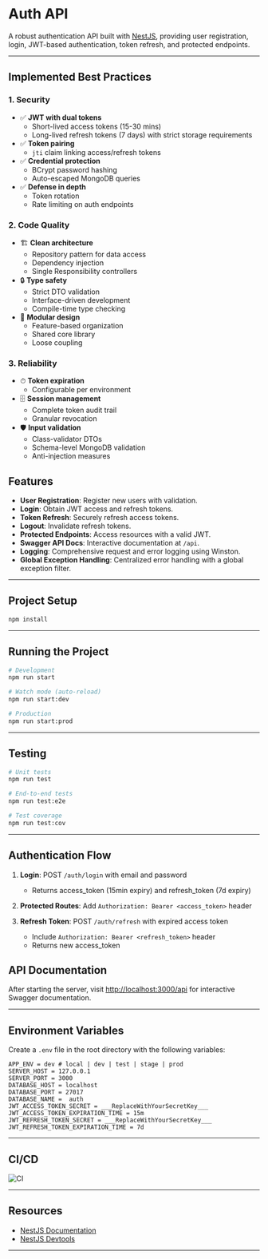# Auth API

A robust authentication API built with [NestJS](https://nestjs.com/), providing user registration, login, JWT-based authentication, token refresh, and protected endpoints.

---

## Implemented Best Practices

### 1. Security

- ✅ **JWT with dual tokens**
    - Short-lived access tokens (15-30 mins)
    - Long-lived refresh tokens (7 days) with strict storage requirements
- ✅ **Token pairing**
    - `jti` claim linking access/refresh tokens
- ✅ **Credential protection**
    - BCrypt password hashing
    - Auto-escaped MongoDB queries
- ✅ **Defense in depth**
    - Token rotation
    - Rate limiting on auth endpoints

### 2. Code Quality

- 🏗 **Clean architecture**
    - Repository pattern for data access
    - Dependency injection
    - Single Responsibility controllers
- 🔒 **Type safety**
    - Strict DTO validation
    - Interface-driven development
    - Compile-time type checking
- 🧩 **Modular design**
    - Feature-based organization
    - Shared core library
    - Loose coupling

### 3. Reliability

- ⏱ **Token expiration**
    - Configurable per environment
- 🗄 **Session management**
    - Complete token audit trail
    - Granular revocation
- 🛡 **Input validation**
    - Class-validator DTOs
    - Schema-level MongoDB validation
    - Anti-injection measures

## Features

- **User Registration**: Register new users with validation.
- **Login**: Obtain JWT access and refresh tokens.
- **Token Refresh**: Securely refresh access tokens.
- **Logout**: Invalidate refresh tokens.
- **Protected Endpoints**: Access resources with a valid JWT.
- **Swagger API Docs**: Interactive documentation at `/api`.
- **Logging**: Comprehensive request and error logging using Winston.
- **Global Exception Handling**: Centralized error handling with a global exception filter.

---

## Project Setup

```bash
npm install
```

---

## Running the Project

```bash
# Development
npm run start

# Watch mode (auto-reload)
npm run start:dev

# Production
npm run start:prod
```

---

## Testing

```bash
# Unit tests
npm run test

# End-to-end tests
npm run test:e2e

# Test coverage
npm run test:cov
```

---

## Authentication Flow

1. **Login**: POST `/auth/login` with email and password

    - Returns access_token (15min expiry) and refresh_token (7d expiry)

2. **Protected Routes**: Add `Authorization: Bearer <access_token>` header

3. **Refresh Token**: POST `/auth/refresh` with expired access token
    - Include `Authorization: Bearer <refresh_token>` header
    - Returns new access_token

## API Documentation

After starting the server, visit [http://localhost:3000/api](http://localhost:3000/api) for interactive Swagger documentation.

---

## Environment Variables

Create a `.env` file in the root directory with the following variables:

```
APP_ENV = dev # local | dev | test | stage | prod
SERVER_HOST = 127.0.0.1
SERVER_PORT = 3000
DATABASE_HOST = localhost
DATABASE_PORT = 27017
DATABASE_NAME =  auth
JWT_ACCESS_TOKEN_SECRET = ___ReplaceWithYourSecretKey___
JWT_ACCESS_TOKEN_EXPIRATION_TIME = 15m
JWT_REFRESH_TOKEN_SECRET = ___ReplaceWithYourSecretKey___
JWT_REFRESH_TOKEN_EXPIRATION_TIME = 7d

```

---

## CI/CD

![CI](https://github.com/HagerMontaser/auth.api/actions/workflows/ci.yml/badge.svg)

---

## Resources

- [NestJS Documentation](https://docs.nestjs.com)
- [NestJS Devtools](https://devtools.nestjs.com)

---

